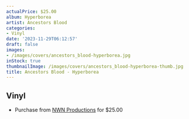```yaml
---
actualPrice: $25.00
album: Hyperborea
artist: Ancestors Blood
categories:
- Vinyl
date: '2023-11-29T06:12:57'
draft: false
images:
- /images/covers/ancestors_blood-hyperborea.jpg
inStock: true
thumbnailImage: /images/covers/ancestors_blood-hyperborea-thumb.jpg
title: Ancestors Blood - Hyperborea
---
```


## Vinyl
* Purchase from [NWN Productions](http://shop.nwnprod.com/index.php?route=product/product&path=75&product_id=25295&sort=pd.name&order=ASC) for $25.00
